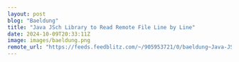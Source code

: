 ```yaml
---
layout: post
blog: "Baeldung"
title: "Java JSch Library to Read Remote File Line by Line"
date: 2024-10-09T20:33:11Z
image: images/baeldung.png
remote_url: "https://feeds.feedblitz.com/~/905953721/0/baeldung~Java-JSch-Library-to-Read-Remote-File-Line-by-Line"
---
```

